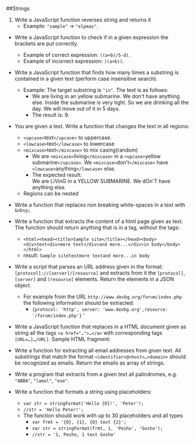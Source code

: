 ##Strings
1. Write a JavaScript function reverses string and returns it 
	* Example: `"sample"` &rarr; `"elpmas"`.
* Write a JavaScript function to check if in a given expression the brackets are put correctly.
	* Example of correct expression: `((a+b)/5-d)`.
	* Example of incorrect expression: `)(a+b))`.
* Write a JavaScript function that finds how many times a substring is contained in a given text (perform case insensitive search).
	* Example: The target substring is `"in"`. The text is as follows:
		* We are living in an yellow submarine. We don't have anything else. Inside the submarine is very tight. So we are drinking all the day. We will move out of it in 5 days.
		* The result is: 9.
* You are given a text. Write a function that changes the text in all regions:
	* `<upcase>`text`</upcase>` to uppercase.
	* `<lowcase>`text`</lowcase>` to lowercase
	* `<mixcase>`text`</mixcase>` to mix casing(random)
		* We are `<mixcase>`living`</mixcase>` in a `<upcase>`yellow submarine`</upcase>`. We `<mixcase>`don't`</mixcase>` have `<lowcase>`anything`</lowcase>` else.
		* The expected result: <br>We are LiVinG in a YELLOW SUBMARINE. We dOn'T have anything else.	
  * Regions can be nested

* Write a function that replaces non breaking white-spaces in a text with `&nbsp;`
* Write a function that extracts the content of a html page given as text. The function should return anything that is in a tag, without the tags: 
	* `<html><head><title>Sample site</title></head><body><div>text<div>more text</div>and more...</div>in body</body></html>`
	* result: `Sample sitetextmore textand more...in body`
* Write a script that parses an URL address given in the format: `[protocol]://[server]/[resource]` and extracts from it the `[protocol]`, `[server]` and `[resource]` elements. Return the elements in a JSON object.
	* For example from the URL `http://www.devbg.org/forum/index.php` the following information should be extracted:
		* `{protocol: 'http', server: 'www.devbg.org',resource: '/forum/index.php'}`
'
* Write a JavaScript function that replaces in a HTML document given as string all the tags `<a href="…">…</a>` with corresponding tags `[URL=…]…/URL]`. Sample HTML fragment:
* Write a function for extracting all email addresses from given text. All substrings that match the format `<identifier>@<host>…<domain>` should be recognized as emails. Return the emails as array of strings.
* Write a program that extracts from a given text all palindromes, e.g. `"ABBA"`, `"lamal"`, `"exe"`.
* Write a function that formats a string using placeholders:
	* `var str = stringFormat('Hello {0}!', 'Peter');`
	* `//str = 'Hello Peter!';`
	* The function should work with up to 30 placeholders and all types
		* `var frmt = '{0}, {1}, {0} text {2}';`
		* `var str = stringFormat(frmt, 1, 'Pesho', 'Gosho');`
		* `//str = '1, Pesho, 1 text Gosho'`
 












